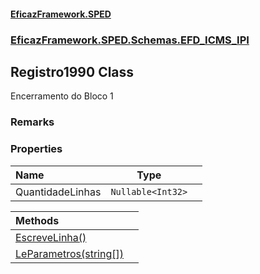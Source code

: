 #### [EficazFramework.SPED](EficazFrameworkSPED.md 'EficazFramework SPED')
### [EficazFramework.SPED.Schemas.EFD_ICMS_IPI](EficazFramework.SPED.Schemas.EFD_ICMS_IPI.md 'EficazFramework.SPED.Schemas.EFD_ICMS_IPI')

## Registro1990 Class

Encerramento do Bloco 1

### Remarks
### Properties

| Name | Type | |
| :--- | :---: | :--- |
| QuantidadeLinhas | `Nullable<Int32>` |  |

| Methods | |
| :--- | :--- |
| [EscreveLinha()](EficazFramework.SPED.Schemas.EFD_ICMS_IPI/Registro1990/EscreveLinha().md 'EficazFramework.SPED.Schemas.EFD_ICMS_IPI.Registro1990.EscreveLinha()') | |
| [LeParametros(string[])](EficazFramework.SPED.Schemas.EFD_ICMS_IPI/Registro1990/LeParametros(string[]).md 'EficazFramework.SPED.Schemas.EFD_ICMS_IPI.Registro1990.LeParametros(string[])') | |
